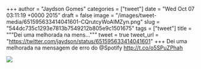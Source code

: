 
+++
author = "Jaydson Gomes"
categories = ["tweet"]
date = "Wed Oct 07 03:11:19 +0000 2015"
draft = false
image = "/images/tweet-media/651595633414041601-CQrutcyWoAIMZyn.png"
slug = "544dc735c1293e7813b7549212b805e9c1501675"
tags = ["tweet"]
title = """Dei uma melhorada na mens..."""
tweet = true
tweet_url = "https://twitter.com/jaydson/status/651595633414041601"
+++
Dei uma melhorada na mensagem de erro do @Spotify http://t.co/o5SPuZPhah

![](/images/tweet-media/651595633414041601-CQrutcyWoAIMZyn.png)